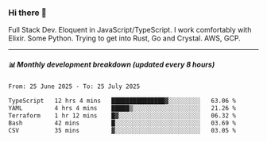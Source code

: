 ### Hi there 👋

Full Stack Dev. Eloquent in JavaScript/TypeScript. I work comfortably with Elixir. Some Python. Trying to get into Rust, Go and Crystal. AWS, GCP.

***

##### 📊 Monthly development breakdown (updated every 8 hours)

<!--START_SECTION:waka-->

```txt
From: 25 June 2025 - To: 25 July 2025

TypeScript   12 hrs 4 mins   ███████████████▓░░░░░░░░░   63.06 %
YAML         4 hrs 4 mins    █████▒░░░░░░░░░░░░░░░░░░░   21.26 %
Terraform    1 hr 12 mins    █▓░░░░░░░░░░░░░░░░░░░░░░░   06.32 %
Bash         42 mins         █░░░░░░░░░░░░░░░░░░░░░░░░   03.69 %
CSV          35 mins         ▓░░░░░░░░░░░░░░░░░░░░░░░░   03.05 %
```

<!--END_SECTION:waka-->
